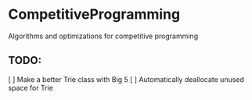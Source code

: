 # CompetitiveProgramming
Algorithms and optimizations for competitive programming

## TODO:
[ ] Make a better Trie class with Big 5
[ ] Automatically deallocate unused space for Trie
